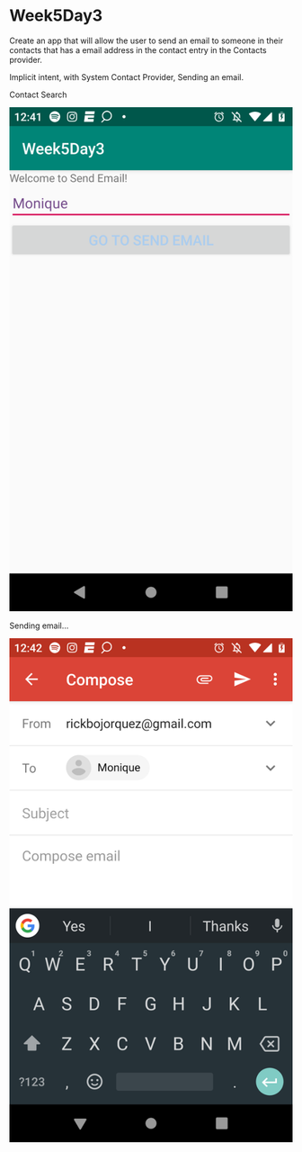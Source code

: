 # Week5Day3
Create an app that will allow the user to send an email to someone in their contacts that has a email address in the contact entry in the Contacts provider.  

Implicit intent, with System Contact Provider, Sending an email.


Contact Search

![alt text](https://github.com/elufire/Week5Day3/blob/master/SendEmailSearch.png)


Sending email...

![alt text](https://github.com/elufire/Week5Day3/blob/master/EmailApp.png)
